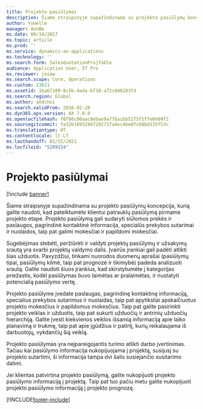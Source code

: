 ```yaml
---
title: Projekto pasiūlymai
description: Šiame straipsnyje supažindinama su projekto pasiūlymų koncepcija, kurią galite naudoti, kad pateiktumėte klientui patrauklų pasiūlymą pirmame projekto etape. Projekto pasiūlymą gali sudaryti siūlomos prekės ir paslaugos, pagrindinė kontaktinė informacija, specialūs prekybos sutarimai ir nuolaidos, taip pat galimi mokesčiai ir papildomi mokesčiai.
author: Yowelle
manager: AnnBe
ms.date: 09/14/2017
ms.topic: article
ms.prod: ''
ms.service: dynamics-ax-applications
ms.technology: ''
ms.search.form: SalesQuotationProjTable
audience: Application User, IT Pro
ms.reviewer: josaw
ms.search.scope: Core, Operations
ms.custom: 23621
ms.assetid: 1ba67109-8c5b-4ada-b730-a72cd46203fd
ms.search.region: Global
ms.author: andchoi
ms.search.validFrom: 2016-02-28
ms.dyn365.ops.version: AX 7.0.0
ms.openlocfilehash: f8f86c86aac8ebae9a77bacbb5275f1f7e6609f2
ms.sourcegitcommit: fa32b1893286f20271fa4ec4be8fc68bd135f53c
ms.translationtype: HT
ms.contentlocale: lt-LT
ms.lasthandoff: 02/15/2021
ms.locfileid: "5289154"
---
```

# <a name="project-quotations"></a>Projekto pasiūlymai

[!include [banner](../includes/banner.md)]

Šiame straipsnyje supažindinama su projekto pasiūlymų koncepcija, kurią galite naudoti, kad pateiktumėte klientui patrauklų pasiūlymą pirmame projekto etape. Projekto pasiūlymą gali sudaryti siūlomos prekės ir paslaugos, pagrindinė kontaktinė informacija, specialūs prekybos sutarimai ir nuolaidos, taip pat galimi mokesčiai ir papildomi mokesčiai. 

Sugebėjimas stebėti, peržiūrėti ir valdyti projektų pasiūlymų ir užsakymų srautą yra svarbi projektų valdymo dalis. Įvairūs įrankiai gali padėti atlikti šias užduotis. Pavyzdžiui, tinkami nuorodos duomenų aprašai (pasiūlymų tipai, pasiūlymų kilmė, taip pat prognozė ir tikimybė) padeda analizuoti srautą. Galite naudoti šiuos įrankius, kad skirstytumėte į kategorijas priežastis, kodėl pasiūlymas buvo laimėtas ar pralaimėtas, ir nustatyti potencialią pasiūlymo vertę. 

Projekto pasiūlyme įvedate paslaugas, pagrindinę kontaktinę informaciją, specialius prekybos sutarimus ir nuolaidas, taip pat apytiksliai apskaičiuotus projekto mokesčius ir papildomus mokesčius. Taip pat galite pasirinkti projekto veiklas ir užduotis, taip pat sukurti užduočių ir antrinių užduočių hierarchiją. Galite įvesti kiekvienos veiklos išsamią informaciją apie laiko planavimą ir trukmę, taip pat apie įgūdžius ir patirtį, kurių reikalaujama iš darbuotojų, vykdančių šią veiklą. 

Projekto pasiūlymas yra neįpareigojantis turimo atlikti darbo įvertinimas. Tačiau kai pasiūlymo informacija nukopijuojama į projektą, susijusį su projekto sutartimi, ši informacija tampa dvi šalis susiejančio susitarimo dalimi. 

Jei klientas patvirtina projekto pasiūlymą, galite nukopijuoti projekto pasiūlymo informaciją į projektą. Taip pat tuo pačiu metu galite nukopijuoti projekto pasiūlymo informaciją į projekto prognozę.





[!INCLUDE[footer-include](../includes/footer-banner.md)]